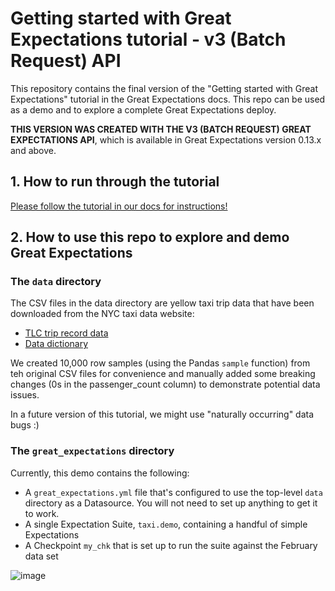 # Getting started with Great Expectations tutorial - v3 (Batch Request) API

This repository contains the final version of the "Getting started with Great Expectations" tutorial in the Great 
Expectations docs. This repo can be used as a demo and to explore a complete Great Expectations deploy.

**THIS VERSION WAS CREATED WITH THE V3 (BATCH REQUEST) GREAT EXPECTATIONS API**, which is available in Great Expectations 
version 0.13.x and above. 

## 1. How to run through the tutorial
[Please follow the tutorial in our docs for instructions!](https://docs.greatexpectations.io/en/latest/guides/tutorials/getting_started_v3_api.html)

## 2. How to use this repo to explore and demo Great Expectations

### The `data` directory

The CSV files in the data directory are yellow taxi trip data that have been downloaded from the NYC taxi data website:
* [TLC trip record data](https://www1.nyc.gov/site/tlc/about/tlc-trip-record-data.page)
* [Data dictionary](https://www1.nyc.gov/assets/tlc/downloads/pdf/data_dictionary_trip_records_yellow.pdf)

We created 10,000 row samples (using the Pandas ``sample`` function) from teh original CSV files for convenience and manually added some breaking changes (0s in the passenger_count column) to demonstrate potential data issues. 

In a future version of this tutorial, we might use "naturally occurring" data bugs :)

### The `great_expectations` directory
Currently, this demo contains the following:
* A `great_expectations.yml` file that's configured to use the top-level `data` directory as a Datasource. You will not need to set up anything to get it to work.
* A single Expectation Suite, `taxi.demo`, containing a handful of simple Expectations
* A Checkpoint `my_chk` that is set up to run the suite against the February data set

![image](https://user-images.githubusercontent.com/115759745/197361534-b862c781-6bf5-4ad3-a2f3-f00d992006b2.png)

